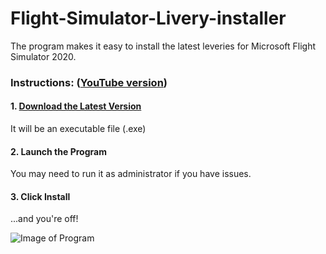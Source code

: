 # Flight-Simulator-Livery-installer
The program makes it easy to install the latest leveries for Microsoft Flight Simulator 2020.

### Instructions: ([YouTube version](https://www.youtube.com/watch?v=_858t2Vfxi4))

#### 1. [Download the Latest Version](https://github.com/O11Software/Flight-Simulator-Livery-installer/releases)

It will be an executable file (.exe)

#### 2. Launch the Program

You may need to run it as administrator if you have issues.

#### 3. Click Install

...and you're off!

![Image of Program](https://o11.dev/FlightSimulator/preview.PNG)
